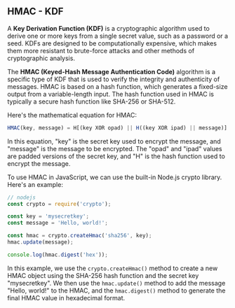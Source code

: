 ## HMAC - KDF

A **Key Derivation Function (KDF)** is a cryptographic algorithm used to derive one or more keys from a single secret value, such as a password or a seed. KDFs are designed to be computationally expensive, which makes them more resistant to brute-force attacks and other methods of cryptographic analysis.

The **HMAC (Keyed-Hash Message Authentication Code)** algorithm is a specific type of KDF that is used to verify the integrity and authenticity of messages. HMAC is based on a hash function, which generates a fixed-size output from a variable-length input. The hash function used in HMAC is typically a secure hash function like SHA-256 or SHA-512.

Here's the mathematical equation for HMAC:

```js
HMAC(key, message) = H[(key XOR opad) || H((key XOR ipad) || message)]
```

In this equation, "key" is the secret key used to encrypt the message, and "message" is the message to be encrypted. The "opad" and "ipad" values are padded versions of the secret key, and "H" is the hash function used to encrypt the message.

To use HMAC in JavaScript, we can use the built-in Node.js crypto library. Here's an example:

```js
// nodejs
const crypto = require('crypto');

const key = 'mysecretkey';
const message = 'Hello, world!';

const hmac = crypto.createHmac('sha256', key);
hmac.update(message);

console.log(hmac.digest('hex'));
```

In this example, we use the `crypto.createHmac()` method to create a new HMAC object using the SHA-256 hash function and the secret key "mysecretkey". We then use the `hmac.update()` method to add the message "Hello, world!" to the HMAC, and the `hmac.digest()` method to generate the final HMAC value in hexadecimal format.
